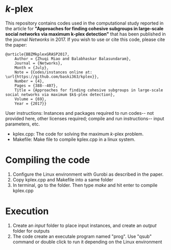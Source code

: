 # _k_-plex
This repository contains codes used in the computational study reported in the article for **"Approaches for finding cohesive subgroups in large‐scale social networks via maximum k‐plex detection"** that has been published in the journal _Networks_ in 2017. If you wish to use or cite this code, please cite the paper:
```
@article{BBZMkplexGRASP2017,
	Author = {Zhuqi Miao and Balabhaskar Balasundaram},
	Journal = {Networks},
	Month = {July},
	Note = {Codes/instances online at: \url{https://github.com/baski363/kplex}},
	Number = {4},
	Pages = {388--407},
	Title = {Approaches for finding cohesive subgroups in large-scale social networks via maximum $k$-plex detection},
	Volume = {69},
	Year = {2017}}
```

User instructions: Instances and packages required to run codes-- not provided here, other licenses required; compile and run instructions-- input parameters, etc.

* kplex.cpp: The code for solving the maximum _k_-plex problem.
* Makefile: Make file to compile kplex.cpp in a linux system.

# Compiling the code
1. Configure the Linux environment with Gurobi as described in the paper.
2. Copy kplex.cpp and Makefile into a same folder
3. In terminal, go to the folder. Then type _make_ and hit enter to compile kplex.cpp

# Execution
1. Create an _input_ folder to place input instances, and create an _output_ folder for outputs
2. The code create an executale program named "prog". Use "qsub" command or double click to run it depending on the Linux environment
